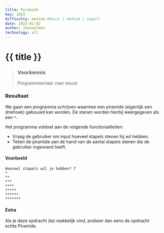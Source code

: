 ```yaml
---
title: Pyramide
key: 1053
difficulty: medium #basic | medium | expert
date: 2023-01-02
author: jheuvelman
technology: all
---
```




# {{ title }}

> ### Voorkennis
> Programmeertaal: naar keuze

### Resultaat
We gaan een programma schrijven waarmee een piramide (eigenlijk een
driehoek) gebouwd kan worden. De stenen worden hierbij weergegeven als
een <code>*</code>.

Het programma voldoet aan de volgende functionaliteiten:

- Vraag de gebruiker om input hoeveel stapels stenen hij wil hebben.
- Teken de piramide aan de hand van de aantal stapels stenen die de gebruiker ingevoerd heeft.

#### Voorbeeld
```shell
Hoeveel stapels wil je hebben? 7 
*
**
***
****
*****
******
*******
```

#### Extra
Als je deze opdracht (te) makkelijk vind, probeer dan eens de opdracht echte Piramide.

